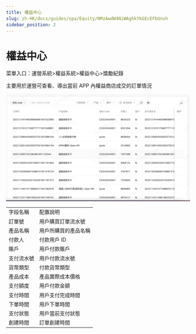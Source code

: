 ```yaml
---
title: 權益中心
slug: zh-HK/docs/guides/opa/Equity/NMzAwdW4NiWAghkYkGEcEFbUnsh
sidebar_position: 2
---
```



# 權益中心

菜單入口：運營系統>權益系統>權益中心>獎勵紀錄

主要用於運營可查看、導出當前 APP 內權益商店成交的訂單情況

<img src="./assets/I3wFb3FRBoLHQXxS9qJcGdH5nrg.png"/>

|   |   |
|---|---|
|字段名稱 | 配置說明|
|訂單號 | 用戶購買訂單流水號|
|產品名稱 | 用戶所購買的產品名稱|
|付款人 | 付款用戶 ID|
|賬戶 | 用戶付款賬戶|
|支付流水號 | 用戶付款流水號|
|貨幣類型 | 付款貨幣類型|
|產品成本 | 產品實際成本價格|
|支付額度 | 用戶付款金額|
|支付時間 | 用戶支付完成時間|
|下單時間 | 用戶下單時間|
|支付狀態 | 用戶當前支付狀態|
|創建時間 | 訂單創建時間|


